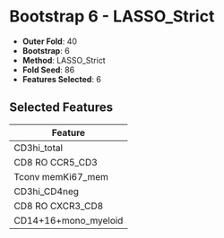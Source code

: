 # Bootstrap 6 - LASSO_Strict

- **Outer Fold**: 40
- **Bootstrap**: 6
- **Method**: LASSO_Strict
- **Fold Seed**: 86
- **Features Selected**: 6

## Selected Features

| Feature |
|---------|
| CD3hi_total |
| CD8 RO CCR5_CD3 |
| Tconv memKi67_mem |
| CD3hi_CD4neg |
| CD8 RO CXCR3_CD8 |
| CD14+16+mono_myeloid |
